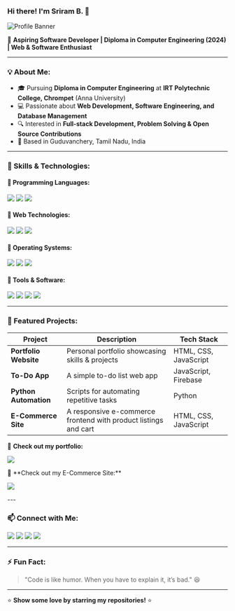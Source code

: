 ### Hi there! I'm Sriram B. 👋

![Profile Banner](https://user-images.githubusercontent.com/74038190/216644497-1951db19-8f3d-4e44-ac08-8e9d7e0d94a7.gif)

🚀 **Aspiring Software Developer | Diploma in Computer Engineering (2024) | Web & Software Enthusiast**

---

### 💡 About Me:
- 🎓 Pursuing **Diploma in Computer Engineering** at **IRT Polytechnic College, Chrompet** (Anna University)
- 💻 Passionate about **Web Development, Software Engineering, and Database Management**
- 🔍 Interested in **Full-stack Development, Problem Solving & Open Source Contributions**
- 📍 Based in Guduvanchery, Tamil Nadu, India

---

### 🚀 Skills & Technologies:

#### 🔹 Programming Languages:
<p align="left">
  <img src="https://img.shields.io/badge/Java-%23ED8B00.svg?style=for-the-badge&logo=openjdk&logoColor=white"/>
  <img src="https://img.shields.io/badge/Python-3776AB?style=for-the-badge&logo=python&logoColor=white"/>
  <img src="https://img.shields.io/badge/C-%2300599C.svg?style=for-the-badge&logo=c&logoColor=white"/>
</p>

#### 🔹 Web Technologies:
<p align="left">
  <img src="https://img.shields.io/badge/HTML5-%23E34F26.svg?style=for-the-badge&logo=html5&logoColor=white"/>
  <img src="https://img.shields.io/badge/CSS3-%231572B6.svg?style=for-the-badge&logo=css3&logoColor=white"/>
  <img src="https://img.shields.io/badge/JavaScript-%23F7DF1E.svg?style=for-the-badge&logo=javascript&logoColor=black"/>
</p>

#### 🔹 Operating Systems:
<p align="left">
  <img src="https://img.shields.io/badge/Windows-0078D6?style=for-the-badge&logo=windows&logoColor=white"/>
  <img src="https://img.shields.io/badge/Linux-FCC624?style=for-the-badge&logo=linux&logoColor=black"/>
  <img src="https://img.shields.io/badge/Unix-%23000000.svg?style=for-the-badge&logo=unix&logoColor=white"/>
</p>

#### 🔹 Tools & Software:
<p align="left">
  <img src="https://img.shields.io/badge/VS%20Code-0078D4.svg?style=for-the-badge&logo=visual-studio-code&logoColor=white"/>
  <img src="https://img.shields.io/badge/GitHub-181717.svg?style=for-the-badge&logo=github&logoColor=white"/>
  <img src="https://img.shields.io/badge/Microsoft%20Office-D83B01.svg?style=for-the-badge&logo=microsoft-office&logoColor=white"/>
  <img src="https://img.shields.io/badge/MySQL-4479A1.svg?style=for-the-badge&logo=mysql&logoColor=white"/>
</p>

---

### 🌟 Featured Projects:

| Project              | Description                          | Tech Stack                |
|----------------------|--------------------------------------|---------------------------|
| **Portfolio Website** | Personal portfolio showcasing skills & projects | HTML, CSS, JavaScript     |
| **To-Do App**         | A simple to-do list web app         | JavaScript, Firebase       |
| **Python Automation** | Scripts for automating repetitive tasks | Python                  |
| **E-Commerce Site**   | A responsive e-commerce frontend with product listings and cart | HTML, CSS, JavaScript     |

🔗 **Check out my portfolio:**
<p align="left">
  <a href="https://sriram-027.github.io/CodeFusion/"><img src="https://img.shields.io/badge/Portfolio-%230077B5.svg?style=for-the-badge&logo=internetexplorer&logoColor=white"/></a>
</p>
🔗 **Check out my E-Commerce Site:**
<p align="left">
  <a href="https://sriram-027.github.io/e-commerce/"><img src="https://img.shields.io/badge/E--Commerce-%234285F4.svg?style=for-the-badge&logo=google-chrome&logoColor=white"/></a>
</p>
---

### 📫 Connect with Me:
<p align="left">
  <a href="mailto:sri429422@gmail.com"><img src="https://img.shields.io/badge/Email-D14836?style=for-the-badge&logo=gmail&logoColor=white"/></a>
  <a href="https://www.linkedin.com/in/your-profile"><img src="https://img.shields.io/badge/LinkedIn-%230077B5.svg?style=for-the-badge&logo=linkedin&logoColor=white"/></a>
  <a href="https://github.com/yourusername"><img src="https://img.shields.io/badge/GitHub-181717.svg?style=for-the-badge&logo=github&logoColor=white"/></a>
  <a href="https://twitter.com/yourhandle"><img src="https://img.shields.io/badge/Twitter-%231DA1F2.svg?style=for-the-badge&logo=twitter&logoColor=white"/></a>
</p>

---

### ⚡ Fun Fact:
> "Code is like humor. When you have to explain it, it’s bad." 😆

---

⭐ **Show some love by starring my repositories!** ⭐
